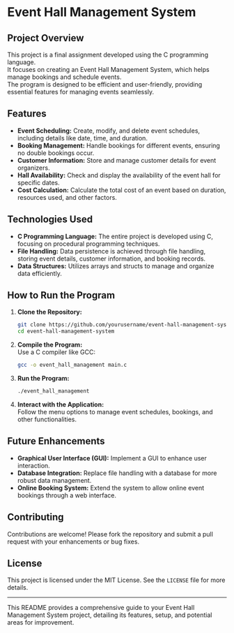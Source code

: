 # **Event Hall Management System**

## **Project Overview**

This project is a final assignment developed using the C programming language.\
It focuses on creating an Event Hall Management System, which helps manage bookings and schedule events.\
The program is designed to be efficient and user-friendly, providing essential features for managing events seamlessly.

## **Features**

- **Event Scheduling:** Create, modify, and delete event schedules, including details like date, time, and duration.
- **Booking Management:** Handle bookings for different events, ensuring no double bookings occur.
- **Customer Information:** Store and manage customer details for event organizers.
- **Hall Availability:** Check and display the availability of the event hall for specific dates.
- **Cost Calculation:** Calculate the total cost of an event based on duration, resources used, and other factors.

## **Technologies Used**

- **C Programming Language:** The entire project is developed using C, focusing on procedural programming techniques.
- **File Handling:** Data persistence is achieved through file handling, storing event details, customer information, and booking records.
- **Data Structures:** Utilizes arrays and structs to manage and organize data efficiently.

## **How to Run the Program**

1. **Clone the Repository:**  
   ```bash
   git clone https://github.com/yourusername/event-hall-management-system.git
   cd event-hall-management-system
   ```

2. **Compile the Program:**  
   Use a C compiler like GCC:  
   ```bash
   gcc -o event_hall_management main.c
   ```

3. **Run the Program:**  
   ```bash
   ./event_hall_management
   ```

4. **Interact with the Application:**  
   Follow the menu options to manage event schedules, bookings, and other functionalities.

## **Future Enhancements**

- **Graphical User Interface (GUI):** Implement a GUI to enhance user interaction.
- **Database Integration:** Replace file handling with a database for more robust data management.
- **Online Booking System:** Extend the system to allow online event bookings through a web interface.

## **Contributing**

Contributions are welcome! Please fork the repository and submit a pull request with your enhancements or bug fixes.

## **License**

This project is licensed under the MIT License. See the `LICENSE` file for more details.

---

This README provides a comprehensive guide to your Event Hall Management System project, detailing its features, setup, and potential areas for improvement.
